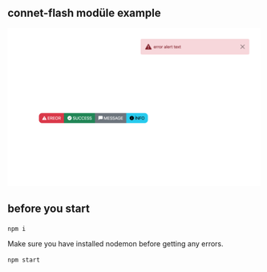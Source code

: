 ## connet-flash modüle example

<img src="screenshot.png">


## before you start

<code>npm i </code>

Make sure you have installed nodemon before getting any errors.

<code>npm start </code>